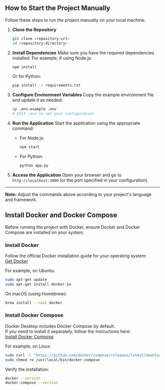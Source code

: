 ## How to Start the Project Manually

Follow these steps to run the project manually on your local machine:

1. **Clone the Repository**
    ```bash
    git clone <repository-url>
    cd <repository-directory>
    ```

2. **Install Dependencies**
    Make sure you have the required dependencies installed. For example, if using Node.js:
    ```bash
    npm install
    ```
    Or for Python:
    ```bash
    pip install -r requirements.txt
    ```

3. **Configure Environment Variables**
    Copy the example environment file and update it as needed:
    ```bash
    cp .env.example .env
    # Edit .env to set your configuration
    ```

4. **Run the Application**
    Start the application using the appropriate command:
    - For Node.js:
      ```bash
      npm start
      ```
    - For Python:
      ```bash
      python app.py
      ```

5. **Access the Application**
    Open your browser and go to `http://localhost:3000` (or the port specified in your configuration).

---

**Note:** Adjust the commands above according to your project's language and framework.

## Install Docker and Docker Compose

Before running the project with Docker, ensure Docker and Docker Compose are installed on your system.

### **Install Docker**

Follow the official Docker installation guide for your operating system:  
[Get Docker](https://docs.docker.com/get-docker/)

For example, on Ubuntu:
```bash
sudo apt-get update
sudo apt-get install docker.io
```

On macOS (using Homebrew):
```bash
brew install --cask docker
```

### **Install Docker Compose**

Docker Desktop includes Docker Compose by default.  
If you need to install it separately, follow the instructions here:  
[Install Docker Compose](https://docs.docker.com/compose/install/)

For example, on Linux:
```bash
sudo curl -L "https://github.com/docker/compose/releases/latest/download/docker-compose-$(uname -s)-$(uname -m)" -o /usr/local/bin/docker-compose
sudo chmod +x /usr/local/bin/docker-compose
```

Verify the installation:
```bash
docker --version
docker-compose --version
```